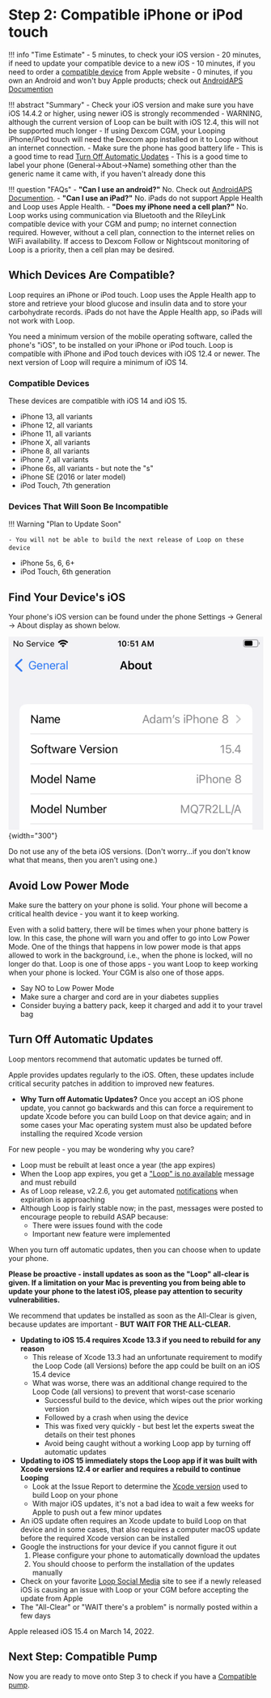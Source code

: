 # Step 2: Compatible iPhone or iPod touch

!!! info "Time Estimate"
    - 5 minutes, to check your iOS version
    - 20 minutes, if need to update your compatible device to a new iOS
    - 10 minutes, if you need to order a [compatible device](step2.md#compatible-devices) from Apple website
    - 0 minutes, if you own an Android and won't buy Apple products; check out [AndroidAPS Documention](https://androidaps.readthedocs.io/en/latest/)

!!! abstract "Summary"
    - Check your iOS version and make sure you have iOS 14.4.2 or higher, using newer iOS is strongly recommended
        - WARNING, although the current version of Loop can be built with iOS 12.4, this will not be supported much longer
    - If using Dexcom CGM, your Looping iPhone/iPod touch will need the Dexcom app installed on it to Loop without an internet connection.
    - Make sure the phone has good battery life
    - This is a good time to read [Turn Off Automatic Updates](#turn-off-automatic-updates)
    - This is a good time to label your phone (General->About->Name) something other than the generic name it came with, if you haven't already done this 

!!! question "FAQs"
    - **"Can I use an android?"** No. Check out [AndroidAPS Documention](https://androidaps.readthedocs.io/en/latest/).
    - **"Can I use an iPad?"** No. iPads do not support Apple Health and Loop uses Apple Health.
    - **"Does my iPhone need a cell plan?"** No. Loop works using communication via Bluetooth and the RileyLink compatible device with your CGM and pump; no internet connection required. However, without a cell plan, connection to the internet relies on WiFi availability. If access to Dexcom Follow or Nightscout monitoring of Loop is a priority, then a cell plan may be desired.  


## Which Devices Are Compatible?

Loop requires an iPhone or iPod touch. Loop uses the Apple Health app to store and retrieve your blood glucose and insulin data and to store your carbohydrate records. iPads do not have the Apple Health app, so iPads will not work with Loop.

You need a minimum version of the mobile operating software, called the phone's "iOS", to be installed on your iPhone or iPod touch. Loop is compatible with iPhone and iPod touch devices with iOS 12.4 or newer. The next version of Loop will require a minimum of iOS 14.

### Compatible Devices

These devices are compatible with iOS 14 and iOS 15.

- iPhone 13, all variants
- iPhone 12, all variants
- iPhone 11, all variants
- iPhone X, all variants
- iPhone 8, all variants
- iPhone 7, all variants
- iPhone 6s, all variants - but note the "s"
- iPhone SE (2016 or later model)
- iPod Touch, 7th generation

### Devices That Will Soon Be Incompatible

!!! Warning "Plan to Update Soon"

    - You will not be able to build the next release of Loop on these device

- iPhone 5s, 6, 6+
- iPod Touch, 6th generation


## Find Your Device's iOS

Your phone's iOS version can be found under the phone Settings -> General -> About display as shown below.

![phone current iOS display](img/ios.svg){width="300"}

Do not use any of the beta iOS versions. (Don't worry...if you don't know what that means, then you aren't using one.)


## Avoid Low Power Mode

Make sure the battery on your phone is solid. Your phone will become a critical health device - you want it to keep working.

Even with a solid battery, there will be times when your phone battery is low. In this case, the phone will warn you and offer to go into Low Power Mode. One of the things that happens in low power mode is that apps allowed to work in the background, i.e., when the phone is locked, will no longer do that. Loop is one of those apps - you want Loop to keep working when your phone is locked.  Your CGM is also one of those apps.

* Say NO to Low Power Mode
* Make sure a charger and cord are in your diabetes supplies
* Consider buying a battery pack, keep it charged and add it to your travel bag

## Turn Off Automatic Updates

Loop mentors recommend that automatic updates be turned off.

Apple provides updates regularly to the iOS.  Often, these updates include critical security patches in addition to improved new features.

* **Why Turn off Automatic Updates?** Once you accept an iOS phone update, you cannot go backwards and this can force a requirement to update Xcode before you can build Loop on that device again; and in some cases your Mac operating system must also be updated before installing the required Xcode version 

For new people - you may be wondering why you care?

  * Loop must be rebuilt at least once a year (the app expires)
  * When the Loop app expires, you get a ["Loop" is no available](updating.md#loop-is-no-longer-available) message and must rebuild
  * As of Loop release, v2.2.6, you get automated [notifications](../operation/features/notifications.md#loop-app-expiration-notification) when expiration is approaching
  * Although Loop is fairly stable now; in the past, messages were posted to encourage people to rebuild ASAP because:
      * There were issues found with the code
      * Important new feature were implemented

When you turn off automatic updates, then you can choose when to update your phone.

**Please be proactive - install updates as soon as the "Loop" all-clear is given. If a limitation on your Mac is preventing you from being able to update your phone to the latest iOS, please pay attention to security vulnerabilities.**

We recommend that updates be installed as soon as the All-Clear is given, because updates are important - **BUT WAIT FOR THE ALL-CLEAR.**

- **Updating to iOS 15.4 requires Xcode 13.3 if you need to rebuild for any reason**
    - This release of Xcode 13.3 had an unfortunate requirement to modify the Loop Code (all Versions) before the app could be built on an iOS 15.4 device
    - What was worse, there was an additional change required to the Loop Code (all versions) to prevent that worst-case scenario
        - Successful build to the device, which wipes out the prior working version
        - Followed by a crash when using the device
        - This was fixed very quickly - but best let the experts sweat the details on their test phones
        - Avoid being caught without a working Loop app by turning off automatic updates
- **Updating to iOS 15 immediately stops the Loop app if it was built with Xcode versions 12.4 or earlier and requires a rebuild to continue Looping**
    - Look at the Issue Report to determine the [Xcode version](../faqs/update-faqs.md#how-can-i-confirm-xcode-version-i-used) used to build Loop on your phone
    - With major iOS updates, it's not a bad idea to wait a few weeks for Apple to push out a few minor updates
- An iOS update often requires an Xcode update to build Loop on that device and in some cases, that also requires a computer macOS update before the required Xcode version can be installed
- Google the instructions for your device if you cannot figure it out
    1. Please configure your phone to automatically download the updates
    1. You should choose to perform the installation of the updates manually
- Check on your favorite [Loop Social Media](../index.md#stay-in-the-loop) site to see if a newly released iOS is causing an issue with Loop or your CGM before accepting the update from Apple
- The "All-Clear" or "WAIT there's a problem" is normally posted within a few days

Apple released iOS 15.4 on March 14, 2022.

## Next Step: Compatible Pump

Now you are ready to move onto Step 3 to check if you have a [Compatible pump](step3.md).
